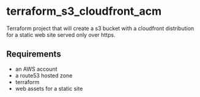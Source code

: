 # terraform_s3_cloudfront_acm
Terraform project that will create a s3 bucket with a cloudfront distribution for a static web site served only over https.

## Requirements
- an AWS account
- a route53 hosted zone
- terraform
- web assets for a static site


